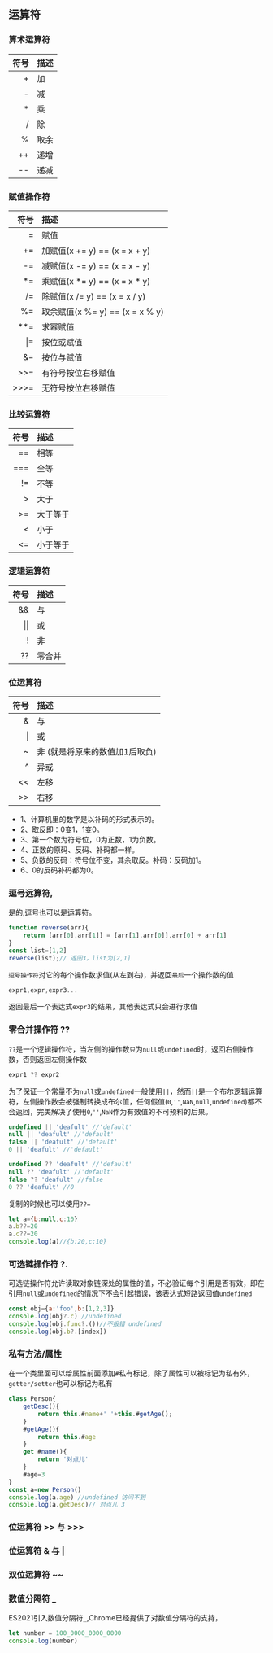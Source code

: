 ## 运算符

### 算术运算符
|符号|描述|
|---:|:---|
|+|加|
|-|减|
|*|乘|
|/|除|
|%|取余|
|++|递增|
|--|递减|

### 赋值操作符
|符号|描述|
|---:|:---|
|=|赋值|
|+=|加赋值(x += y) == (x = x + y)|
|-=|减赋值(x -= y) == (x = x - y)|
|*=|乘赋值(x *= y) == (x = x * y)|
|/=|除赋值(x /= y) == (x = x / y)|
|%=|取余赋值(x %= y) == (x = x % y)|
|**=|求幂赋值|
|\|=|按位或赋值|
|&=|按位与赋值|
|>>=|有符号按位右移赋值|
|>>>=|无符号按位右移赋值|

### 比较运算符
|符号|描述|
|---:|:---|
|==|相等|
|===|全等|
|!=|不等|
|>|大于|
|>=|大于等于|
|<|小于|
|<=|小于等于|

### 逻辑运算符
|符号|描述|
|---:|:---|
|&&|与|
|\|\||或|
|!|非|
|??|零合并|

### 位运算符
|符号|描述|
|---:|:---|
|&|与|
|\||或|
|~|非 (就是将原来的数值加1后取负)|
|^|异或|
|<<|左移|
|>>|右移|

+ 1、计算机里的数字是以补码的形式表示的。
+ 2、取反即：0变1，1变0。
+ 3、第一个数为符号位，0为正数，1为负数。
+ 4、正数的原码、反码、补码都一样。
+ 5、负数的反码：符号位不变，其余取反。补码：反码加1。
+ 6、0的反码补码都为0。



### 逗号远算符,
是的,逗号也可以是运算符。
```js
function reverse(arr){
    return [arr[0],arr[1]] = [arr[1],arr[0]],arr[0] + arr[1]
}
const list=[1,2]
reverse(list);// 返回3，list为[2,1]
```
`逗号操作符`对它的每个操作数求值(从左到右)，并返回`最后`一个操作数的值

```js
expr1,expr,expr3...
```
返回最后一个表达式`expr3`的结果，其他表达式只会进行求值

### 零合并操作符 ??
`??`是一个逻辑操作符，当左侧的操作数`只`为`null`或`undefined`时，返回右侧操作数，否则返回左侧操作数
```js
expr1 ?? expr2
```
为了保证一个常量不为`null`或`undefined`一般使用`||`，然而`||`是一个布尔逻辑运算符，左侧操作数会被强制转换成布尔值，任何假值(`0`,`''`,`NaN`,`null`,`undefined`)都不会返回，完美解决了使用`0`,`''`,`NaN`作为有效值的不可预料的后果。

```js
undefined || 'deafult' //'default'
null || 'deafult' //'default'
false || 'deafult' //'default'
0 || 'deafult' //'default'

undefined ?? 'deafult' //'default'
null ?? 'deafult' //'default'
false ?? 'deafult' //false
0 ?? 'deafult' //0
```
复制的时候也可以使用`??=`
```js
let a={b:null,c:10}
a.b??=20
a.c??=20
console.log(a)//{b:20,c:10}
```

### 可选链操作符 ?.
可选链操作符允许读取对象链深处的属性的值，不必验证每个引用是否有效，即在引用`null`或`undefined`的情况下不会引起错误，该表达式短路返回值`undefined`
```js
const obj={a:'foo',b:[1,2,3]}
console.log(obj?.c) //undefined
console.log(obj.func?.())//不报错 undefined
console.log(obj.b?.[index])
```

### 私有方法/属性
在一个类里面可以给属性前面添加`#`私有标记，除了属性可以被标记为私有外，`getter/setter`也可以标记为私有
```js
class Person{
    getDesc(){
        return this.#name+' '+this.#getAge();
    }
    #getAge(){
        return this.#age
    }
    get #name(){
        return '对点儿'
    }
    #age=3
}
const a=new Person()
console.log(a.age) //undefined 访问不到
console.log(a.getDesc)// 对点儿 3
```
### 位运算符 >> 与 >>>
### 位运算符 & 与 |
### 双位运算符 ~~


### 数值分隔符 _
ES2021引入数值分隔符`_`,Chrome已经提供了对数值分隔符的支持，
```js
let number = 100_0000_0000_0000
console.log(number)
```



